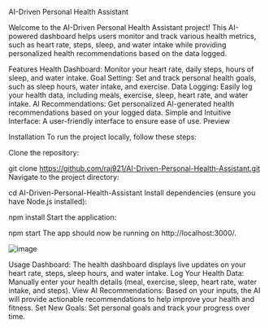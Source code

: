 AI-Driven Personal Health Assistant


Welcome to the AI-Driven Personal Health Assistant project! This AI-powered dashboard helps users monitor and track various health metrics, such as heart rate, steps, sleep, and water intake while providing personalized health recommendations based on the data logged.

Features
Health Dashboard: Monitor your heart rate, daily steps, hours of sleep, and water intake.
Goal Setting: Set and track personal health goals, such as sleep hours, water intake, and exercise.
Data Logging: Easily log your health data, including meals, exercise, sleep, heart rate, and water intake.
AI Recommendations: Get personalized AI-generated health recommendations based on your logged data.
Simple and Intuitive Interface: A user-friendly interface to ensure ease of use.
Preview

Installation
To run the project locally, follow these steps:

Clone the repository:


git clone https://github.com/raj921/AI-Driven-Personal-Health-Assistant.git
Navigate to the project directory:


cd AI-Driven-Personal-Health-Assistant
Install dependencies (ensure you have Node.js installed):


npm install
Start the application:

npm start
The app should now be running on http://localhost:3000/.



![image](https://github.com/user-attachments/assets/e87c5f2d-5b1d-4bac-9917-99b9a4c29794)





Usage
Dashboard: The health dashboard displays live updates on your heart rate, steps, sleep hours, and water intake.
Log Your Health Data: Manually enter your health details (meal, exercise, sleep, heart rate, water intake, and steps).
View AI Recommendations: Based on your inputs, the AI will provide actionable recommendations to help improve your health and fitness.
Set New Goals: Set personal goals and track your progress over time.
